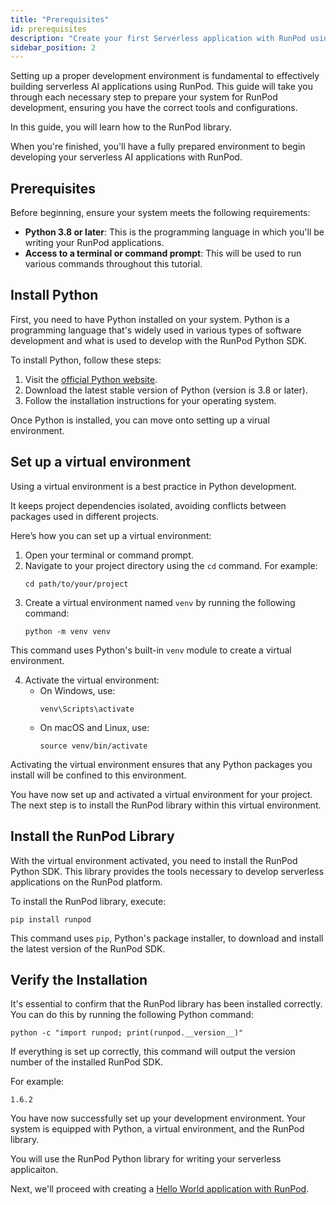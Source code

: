 ```yaml
---
title: "Prerequisites"
id: prerequisites
description: "Create your first Serverless application with RunPod using a simple Hello World example"
sidebar_position: 2
---
```


Setting up a proper development environment is fundamental to effectively building serverless AI applications using RunPod.
This guide will take you through each necessary step to prepare your system for RunPod development, ensuring you have the correct tools and configurations.

In this guide, you will learn how to the RunPod library.

When you're finished, you'll have a fully prepared environment to begin developing your serverless AI applications with RunPod.

## Prerequisites

Before beginning, ensure your system meets the following requirements:

- **Python 3.8 or later**: This is the programming language in which you'll be writing your RunPod applications.
- **Access to a terminal or command prompt**: This will be used to run various commands throughout this tutorial.

## Install Python

First, you need to have Python installed on your system.
Python is a programming language that's widely used in various types of software development and what is used to develop with the RunPod Python SDK.

To install Python, follow these steps:

1. Visit the [official Python website](https://www.python.org/downloads/).
2. Download the latest stable version of Python (version is 3.8 or later).
3. Follow the installation instructions for your operating system.

Once Python is installed, you can move onto setting up a virual environment.

## Set up a virtual environment

Using a virtual environment is a best practice in Python development.

It keeps project dependencies isolated, avoiding conflicts between packages used in different projects.

Here’s how you can set up a virtual environment:

1. Open your terminal or command prompt.
2. Navigate to your project directory using the `cd` command. For example:
   ```command
   cd path/to/your/project
   ```
3. Create a virtual environment named `venv` by running the following command:
   ```command
   python -m venv venv
   ```

This command uses Python's built-in `venv` module to create a virtual environment.

4. Activate the virtual environment:
   - On Windows, use:
     ```command
     venv\Scripts\activate
     ```
   - On macOS and Linux, use:
     ```command
     source venv/bin/activate
     ```

Activating the virtual environment ensures that any Python packages you install will be confined to this environment.

You have now set up and activated a virtual environment for your project.
The next step is to install the RunPod library within this virtual environment.

## Install the RunPod Library

With the virtual environment activated, you need to install the RunPod Python SDK. This library provides the tools necessary to develop serverless applications on the RunPod platform.

To install the RunPod library, execute:

```command
pip install runpod
```

This command uses `pip`, Python's package installer, to download and install the latest version of the RunPod SDK.

## Verify the Installation

It's essential to confirm that the RunPod library has been installed correctly.
You can do this by running the following Python command:

```command
python -c "import runpod; print(runpod.__version__)"
```

If everything is set up correctly, this command will output the version number of the installed RunPod SDK.

For example:

```output
1.6.2
```

You have now successfully set up your development environment.
Your system is equipped with Python, a virtual environment, and the RunPod library.

You will use the RunPod Python library for writing your serverless applicaiton.

Next, we'll proceed with creating a [Hello World application with RunPod](/tutorials/sdks/python/get-started/hello-world).
